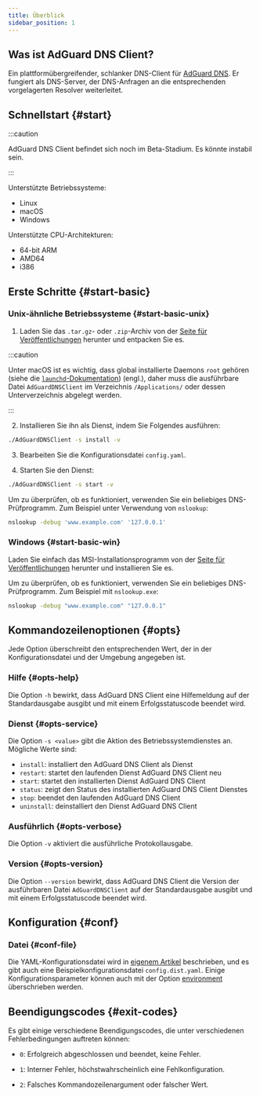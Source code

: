 ```yaml
---
title: Überblick
sidebar_position: 1
---
```


<!-- markdownlint-configure-file {"ul-indent":{"indent":4,"start_indent":2,"start_indented":true}} -->

## Was ist AdGuard DNS Client?

Ein plattformübergreifender, schlanker DNS-Client für [AdGuard DNS][agdns]. Er fungiert als DNS-Server, der DNS-Anfragen an die entsprechenden vorgelagerten Resolver weiterleitet.

[agdns]: https://adguard-dns.io/de/

## Schnellstart {#start}

:::caution

AdGuard DNS Client befindet sich noch im Beta-Stadium. Es könnte instabil sein.

:::

Unterstützte Betriebssysteme:

- Linux
- macOS
- Windows

Unterstützte CPU-Architekturen:

- 64-bit ARM
- AMD64
- i386

## Erste Schritte {#start-basic}

### Unix-ähnliche Betriebssysteme {#start-basic-unix}

1. Laden Sie das `.tar.gz`- oder `.zip`-Archiv von der [Seite für Veröffentlichungen][releases] herunter und entpacken Sie es.

  :::caution

  Unter macOS ist es wichtig, dass global installierte Daemons `root` gehören (siehe die [`launchd`-Dokumentation][launchd-requirements]) (engl.), daher muss die ausführbare Datei `AdGuardDNSClient` im Verzeichnis `/Applications/` oder dessen Unterverzeichnis abgelegt werden.

  :::

2. Installieren Sie ihn als Dienst, indem Sie Folgendes ausführen:

  ```sh
  ./AdGuardDNSClient -s install -v
  ```

3. Bearbeiten Sie die Konfigurationsdatei `config.yaml`.

4. Starten Sie den Dienst:

  ```sh
  ./AdGuardDNSClient -s start -v
  ```

Um zu überprüfen, ob es funktioniert, verwenden Sie ein beliebiges DNS-Prüfprogramm. Zum Beispiel unter Verwendung von `nslookup`:

```sh
nslookup -debug 'www.example.com' '127.0.0.1'
```

[launchd-requirements]: https://developer.apple.com/library/archive/documentation/MacOSX/Conceptual/BPSystemStartup/Chapters/CreatingLaunchdJobs.html
[releases]: https://github.com/AdguardTeam/AdGuardDNSClient/releases

### Windows {#start-basic-win}

Laden Sie einfach das MSI-Installationsprogramm von der [Seite für Veröffentlichungen][releases] herunter und installieren Sie es.

Um zu überprüfen, ob es funktioniert, verwenden Sie ein beliebiges DNS-Prüfprogramm. Zum Beispiel mit `nslookup.exe`:

```sh
nslookup -debug "www.example.com" "127.0.0.1"
```

## Kommandozeilenoptionen {#opts}

Jede Option überschreibt den entsprechenden Wert, der in der Konfigurationsdatei und der Umgebung angegeben ist.

### Hilfe {#opts-help}

Die Option `-h` bewirkt, dass AdGuard DNS Client eine Hilfemeldung auf der Standardausgabe ausgibt und mit einem Erfolgsstatuscode beendet wird.

### Dienst {#opts-service}

Die Option `-s <value>` gibt die Aktion des Betriebssystemdienstes an. Mögliche Werte sind:

- `install`: installiert den AdGuard DNS Client als Dienst
- `restart`: startet den laufenden Dienst AdGuard DNS Client neu
- `start`: startet den installierten Dienst AdGuard DNS Client
- `status`: zeigt den Status des installierten AdGuard DNS Client Dienstes
- `stop`: beendet den laufenden AdGuard DNS Client
- `uninstall`: deinstalliert den Dienst AdGuard DNS Client

### Ausführlich {#opts-verbose}

Die Option `-v` aktiviert die ausführliche Protokollausgabe.

### Version {#opts-version}

Die Option `--version` bewirkt, dass AdGuard DNS Client die Version der ausführbaren Datei `AdGuardDNSClient` auf der Standardausgabe ausgibt und mit einem Erfolgsstatuscode beendet wird.

## Konfiguration {#conf}

### Datei {#conf-file}

Die YAML-Konfigurationsdatei wird in [eigenem Artikel][conf] beschrieben, und es gibt auch eine Beispielkonfigurationsdatei `config.dist.yaml`.  Einige Konfigurationsparameter können auch mit der Option [environment][env] überschrieben werden.

[conf]: configuration.md
[env]: environment.md

## Beendigungscodes {#exit-codes}

Es gibt einige verschiedene Beendigungscodes, die unter verschiedenen Fehlerbedingungen auftreten können:

- `0`: Erfolgreich abgeschlossen und beendet, keine Fehler.

- `1`: Interner Fehler, höchstwahrscheinlich eine Fehlkonfiguration.

- `2`: Falsches Kommandozeilenargument oder falscher Wert.
